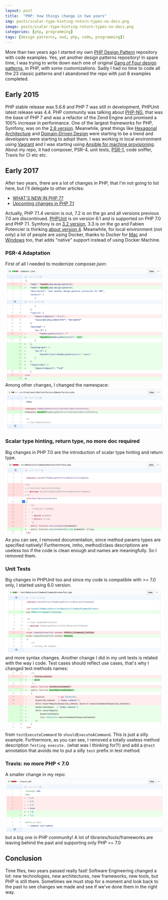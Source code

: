 ```yaml
---
layout: post
title:  "PHP: how things change in two years"
img: posts/scalar-type-hinting-return-types-no-docs.png
image: posts/scalar-type-hinting-return-types-no-docs.png
categories: [php, programming]
tags: [design patterns, ood, php, code, programming]]
---
```


More than two years ago I started my own [PHP Design Pattern](https://github.com/Hyunk3l/php-design-patterns) repository with code examples.
Yes, yet another design patterns repository!
In spare time, I was trying to write down each one of original [Gang of Four design patterns](https://en.wikipedia.org/wiki/Design_Patterns), in PHP, with some customizations.
Sadly I had no time to code all the 23 classic patterns and I abandoned the repo with just 8 examples completed.

## Early 2015
PHP stable release was 5.6.6 and PHP 7 was still in development, PHPUnit latest release was 4.4.
PHP community was talking about [PHP-NG](https://wiki.php.net/phpng), that was the base of PHP 7 and was a refactor of the Zend Engine and promised a 100% increase in performance.
One of the largest frameworks for PHP, Symfony, was on the [2.6 version](http://symfony.com/blog/symfony-2-6-3-released).
Meanwhile, great things like [Hexagonal Architecture](http://alistair.cockburn.us/Hexagonal+architecture) and [Domain-Driven Design](https://en.wikipedia.org/wiki/Domain-driven_design) were starting to be a trend and developers were starting to adopt them.
I was working in local environment using [Vagrant](https://www.vagrantup.com/) and I was starting using [Ansible for machine provisioning](https://www.ansible.com/provisioning).
About my repo, it had composer, PSR-4, unit tests, [PSR-1](http://www.php-fig.org/psr/psr-1/), code sniffer, Travis for CI etc etc.

## Early 2017
After two years, there are a lot of changes in PHP, that I'm not going to list here, but I'll delegate to other articles:
* [WHAT'S NEW IN PHP 7?](https://mediatemple.net/community/products/dv/207889153/what%27s-new-in-php-7)
* [Upcoming changes in PHP 7.1](https://m.dotdev.co/upcoming-changes-in-php-7-1-76ebea53b820)

Actually, PHP 7.1.4 version is out, 7.2 is on the go and all versions previous 7.0 are discontinued.
[PHPUnit](https://phpunit.de/) is on version 6.1 and is supported on PHP 7.0 and PHP 7.1.
Symfony is on [3.2 version](https://symfony.com/blog/symfony-3-2-7-released), 3.3 is on the go and Fabien Potencier is thinking [about version 4](https://medium.com/@fabpot/fabien-potencier-4574622d6a7e).
Meanwhile, for local environment (not only) a lot of people are using Docker, thanks to Docker for [Mac](https://docs.docker.com/docker-for-mac/) and [Windows](https://docs.docker.com/docker-for-windows/) too, that adds "native" support instead of using Docker Machine.

### PSR-4 Adaptation
First of all I needed to modernize composer.json:
![PSR-4 in composer.json](/images/posts/psr-4-directories-structure.png)
Among other changes, I changed the namespace:
![namespace adaptation](/images/posts/namespace-adaptation.png)

### Scalar type hinting, return type, no more doc required
Big changes in PHP 7.0 are the introduction of scalar type hinting and return type.
![scalar type hinting and return type in PHP 7](/images/posts/scalar-type-hinting-return-types-no-docs.png)
As you can see, I removed documentation, since method params types are specified natively!
Furthermore, imho, method/class descriptions are useless too if the code is clean enough and names are meaningfully. So I removed them. 

### Unit Tests
Big changes in PHPUnit too and since my code is compatible with >= 7.0 only, I started using 6.0 version.
![PHPUnit 6 adaptation](/images/posts/phpunit-6-adaptation.png)
and more syntax changes.
Another change I did in my unit tests is related with the way I code.
Test cases should reflect use cases, that's why I changed test methods names:
![Test cases should reflect use cases](/images/posts/new-way-of-uts.png)
from `testExecuteCommand` to `shouldExecuteACommand`. This is just a silly example.
Furthermore, as you can see, I removed a totally useless method description `Testing execute.` (what was I thinking for?!) and add a `@test` annotation
that avoids me to put a silly `test` prefix in test method.

### Travis: no more PHP < 7.0
A smaller change in my repo:
![travis ci no more php smaller than seven](/images/posts/travis-no-more-php-smaller-than-seven.png)
but a big one in PHP community!
A lot of libraries/tools/frameworks are leaving behind the past and supporting only PHP >= 7.0

## Conclusion
Time flies, two years passed really fast!
Software Engineering changed a lot: new technologies, new architectures, new frameworks, new tools, but PHP is still there.
Sometimes we must stop for a moment and look back to the past to see changes we made and see if we've done them in the right way.